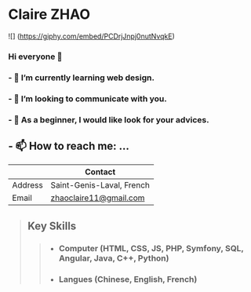 # Claire ZHAO

![] (https://giphy.com/embed/PCDrjJnpj0nutNvqkE)



### Hi everyone 👋
### - 🌱 I’m currently learning web design.
### - 👯 I’m looking to communicate with you. 
### - 🤔 As a beginner, I would like look for your advices.

## - 📫 How to reach me: ...
|         |      Contact                |
|---------|-----------------------------|
| Address | Saint-Genis-Laval, French   |
| Email   | zhaoclaire11@gmail.com      |


> ## Key Skills
>> * ### Computer (HTML, CSS, JS, PHP, Symfony, SQL, Angular, Java, C++, Python)
>> * ### Langues (Chinese, English, French)






